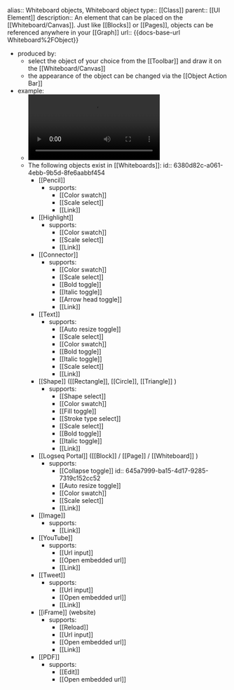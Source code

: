 alias:: Whiteboard objects, Whiteboard object
type:: [[Class]]
parent:: [[UI Element]]
description:: An element that can be placed on the [[Whiteboard/Canvas]]. Just like [[Blocks]] or [[Pages]], objects can be referenced anywhere in your [[Graph]]
url:: {{docs-base-url Whiteboard%2FObject}}

- produced by:
	- select the object of your choice from the [[Toolbar]] and draw it on the [[Whiteboard/Canvas]]
	- the appearance of the object can be changed via the [[Object Action Bar]]
- example:
	- ![ObjectExamples.mp4](../assets/ObjectExamples_1669389480174_0.mp4)
	- The following objects exist in [[Whiteboards]]:
	  id:: 6380d82c-a061-4ebb-9b5d-8fe6aabbf454
		- [[Pencil]]
			- supports:
				- [[Color swatch]]
				- [[Scale select]]
				- [[Link]]
		- [[Highlight]]
			- supports:
				- [[Color swatch]]
				- [[Scale select]]
				- [[Link]]
		- [[Connector]]
			- supports:
				- [[Color swatch]]
				- [[Scale select]]
				- [[Bold toggle]]
				- [[Italic toggle]]
				- [[Arrow head toggle]]
				- [[Link]]
		- [[Text]]
			- supports:
				- [[Auto resize toggle]]
				- [[Scale select]]
				- [[Color swatch]]
				- [[Bold toggle]]
				- [[Italic toggle]]
				- [[Scale select]]
				- [[Link]]
		- [[Shape]] ([[Rectangle]], [[Circle]], [[Triangle]] )
			- supports:
				- [[Shape select]]
				- [[Color swatch]]
				- [[Fill toggle]]
				- [[Stroke type select]]
				- [[Scale select]]
				- [[Bold toggle]]
				- [[Italic toggle]]
				- [[Link]]
		- [[Logseq Portal]] ([[Block]] / [[Page]] / [[Whiteboard]] )
			- supports:
				- [[Collapse toggle]]
				  id:: 645a7999-ba15-4d17-9285-7319c152cc52
				- [[Auto resize toggle]]
				- [[Color swatch]]
				- [[Scale select]]
				- [[Link]]
		- [[Image]]
			- supports:
				- [[Link]]
		- [[YouTube]]
			- supports:
				- [[Url input]]
				- [[Open embedded url]]
				- [[Link]]
		- [[Tweet]]
			- supports:
				- [[Url input]]
				- [[Open embedded url]]
				- [[Link]]
		- [[iFrame]] (website)
			- supports:
				- [[Reload]]
				- [[Url input]]
				- [[Open embedded url]]
				- [[Link]]
		- [[PDF]]
			- supports:
				- [[Edit]]
				- [[Open embedded url]]